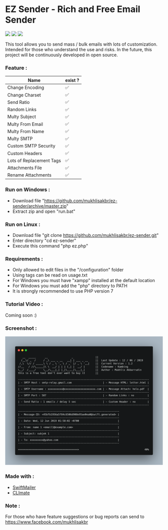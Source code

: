 # EZ Sender - Rich and Free Email Sender

![](https://img.shields.io/badge/version-v1.2-green.svg) ![](https://img.shields.io/github/stars/mukhlisakbr/ez-sender.svg)  ![](https://img.shields.io/github/forks/mukhlisakbr/ez-sender.svg)

This tool allows you to send mass / bulk emails with lots of customization. Intended for those who understand the use and risks. In the future, this project will be continuously developed in open source.

### Feature :
| Name | exist ? |
|--|--|
| Change Encoding | ✅ |
| Change Charset | ✅ |
| Send Ratio | ✅ |
| Random Links | ✅ |
| Multy Subject  | ✅ |
| Multy From Email | ✅ |
| Multy From Name | ✅ |
| Multy SMTP | ✅ |
| Custom SMTP Security | ✅ |
| Custom Headers | ✅ |
| Lots of Replacement Tags | ✅ |
| Attachments File | ✅ |
| Rename Attachments | ✅ |

### Run on Windows :

- Download file "https://github.com/mukhlisakbr/ez-sender/archive/master.zip"
- Extract zip and open "run.bat"

### Run on Linux :

- Download file "git clone https://github.com/mukhlisakbr/ez-sender.git"
- Enter directory "cd ez-sender"
- Execute this command "php ez.php"

### Requirements :

- Only allowed to edit files in the "/configuration" folder
- Using tags can be read on usage.txt
- For Windows you must have "xampp" installed at the default location
- For Windows you must add the "php" directory to PATH
- It is strongly recommended to use PHP version 7 

### Tutorial Video : 

Coming soon :)

### Screenshot :

![](screenshot/ez-sender%20v1.2.png)

### Made with :

-  [SwiftMailer](https://github.com/swiftmailer/swiftmailer)
-  [CLImate](https://github.com/thephpleague/climate)

### Note :

For those who have feature suggestions or bug reports can send to https://www.facebook.com/mukhlisakbr
